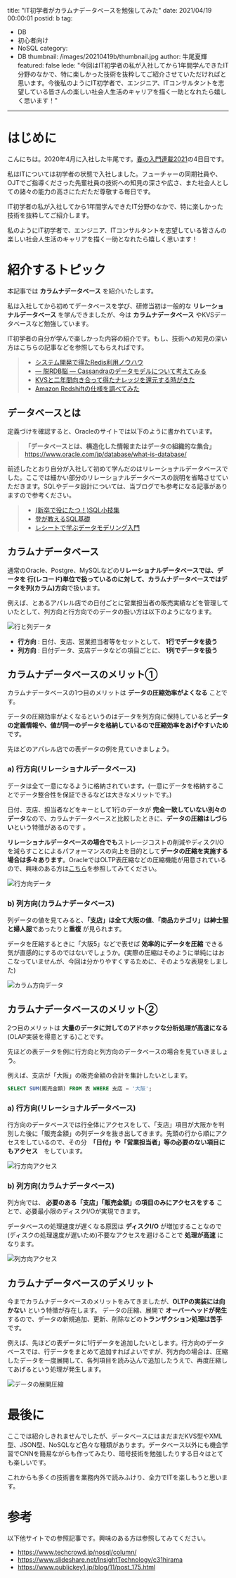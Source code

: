 title: "IT初学者がカラムナデータベースを勉強してみた"
date: 2021/04/19 00:00:01
postid: b
tag:
  - DB
  - 初心者向け
  - NoSQL
category:
  - DB
thumbnail: /images/20210419b/thumbnail.jpg
author: 牛尾夏輝
featured: false
lede: "今回はIT初学者の私が入社してから1年間学んできたIT分野のなかで、特に楽しかった技術を抜粋してご紹介させていただければと思います。今後私のようにIT初学者で、エンジニア、ITコンサルタントを志望している皆さんの楽しい社会人生活のキャリアを描く一助となれたら嬉しく思います！"
---
# はじめに
こんにちは。2020年4月に入社した牛尾です。[春の入門連載2021](/articles/20210414a/)の4日目です。

私はITについては初学者の状態で入社しました。フューチャーの同期社員や、OJTでご指導くださった先輩社員の技術への知見の深さや広さ、また社会人としての諸々の能力の高さにただただ尊敬する毎日です。

IT初学者の私が入社してから1年間学んできたIT分野のなかで、特に楽しかった技術を抜粋してご紹介します。

私のようにIT初学者で、エンジニア、ITコンサルタントを志望している皆さんの楽しい社会人生活のキャリアを描く一助となれたら嬉しく思います！

# 紹介するトピック

本記事では **カラムナデータベース** を紹介いたします。

私は入社してから初めてデータベースを学び、研修当初は一般的な **リレーショナルデータベース** を学んできましたが、今は **カラムナデータベース** やKVSデータベースなど勉強しています。

IT初学者の自分が学んで楽しかった内容の紹介です。もし、技術への知見の深い方はこちらの記事などを参照してもらえればです。

> * [システム開発で得たRedis利用ノウハウ](/articles/20190821/)
> * [— 脱RDB脳 — Cassandraのデータモデルについて考えてみる](/articles/20190718/)
> * [KVSと二年間向き合って得たナレッジを還元する時がきた](/articles/20210412a/)
> * [Amazon Redshiftの仕様を調べてみた](/articles/20190625/)

## データベースとは
定義づけを確認すると、Oracleのサイトでは以下のように書かれています。

> **「データベースとは、構造化した情報またはデータの組織的な集合」**
> https://www.oracle.com/jp/database/what-is-database/

前述したとおり自分が入社して初めて学んだのはリレーショナルデータベースでした。ここでは細かい部分のリレーショナルデータベースの説明を省略させていただきます。SQLやデータ設計については、当ブログでも参考になる記事がありますので参考ください。

> * [(新卒で役にたつ！)SQL小技集](/articles/20210416b/)
> * [登が教えるSQL基礎](/articles/20210215/)
> * [レシートで学ぶデータモデリング入門](/articles/20200616/)

## カラムナデータベース

通常のOracle、Postgre、MySQLなどの**リレーショナルデータベースでは、データを 行(レコード)単位で扱っているのに対して、カラムナデータベースではデータを列(カラム)方向**で扱います。

例えば、とあるアパレル店での日付ごとに営業担当者の販売実績などを管理していたとして、列方向と行方向でのデータの扱い方は以下のようになります。

<img src="/images/20210419b/行と列データ.jpg" alt="行と列データ" loading="lazy">

* **行方向** : 日付、支店、営業担当者等をセットとして、 **1行でデータを扱う**
* **列方向** : 日付データ、支店データなどの項目ごとに、 **1列でデータを扱う**

## カラムナデータベースのメリット①
カラムナデータベースの1つ目のメリットは **データの圧縮効率がよくなる** ことです。

データの圧縮効率がよくなるというのはデータを列方向に保持していると**データの定義情報や、値が同一のデータを格納しているので圧縮効率をあげやすいため**です。

先ほどのアパレル店での表データの例を見ていきましょう。

### a) 行方向(リレーショナルデータベース)
データは全て一意になるように格納されています。(一意にデータを格納することでデータ整合性を保証できるなどは大きなメリットです。)

日付、支店、担当者などをキーとして1行のデータが **完全一致していない別々のデータ**なので、カラムナデータベースと比較したときに、**データの圧縮はしづらい**という特徴があるのです 。

**リレーショナルデータベースの場合でも**ストレージコストの削減やディスクI/Oを減らすことによるパフォーマンスの向上を目的として**データの圧縮を実施する場合は多々あります**。OracleではOLTP表圧縮などの圧縮機能が用意されているので、興味のある方は[こちら](https://www.oracle.com/jp/a/tech/docs/technical-resources/0315-1100-compression.pdf)を参照してみてください。


<img src="/images/20210419b/行方向データ.jpg" alt="行方向データ" loading="lazy">

### b) 列方向(カラムナデータベース)

列データの値を見てみると、**「支店」は全て大阪の値**、**「商品カテゴリ」は紳士服と婦人服**であったりと**重複** が見られます。

データを圧縮するときに「大阪5」などで表せば **効率的にデータを圧縮** できる気が直感的にするのではないでしょうか。(実際の圧縮はそのように単純にはおこなっていませんが、今回は分かりやすくするために、そのような表現をしました)

<img src="/images/20210419b/カラム方向データ.jpg" alt="カラム方向データ" loading="lazy">

## カラムナデータベースのメリット②
2つ目のメリットは **大量のデータに対してのアドホックな分析処理が高速になる** (OLAP実装を得意とする)ことです。

先ほどの表データを例に行方向と列方向のデータベースの場合を見ていきましょう。

例えば、支店が「大阪」の販売金額の合計を集計したいとします。

```sql
SELECT SUM(販売金額) FROM 表 WHERE 支店 = '大阪';
```

### a) 行方向(リレーショナルデータベース)
行方向のデータベースでは行全体にアクセスをして、「支店」項目が大阪かを判別した後に「販売金額」の列データを抜き出してきます。先頭の行から順にアクセスをしているので、その分　**「日付」や「営業担当者」等の必要のない項目にもアクセス**　をしています。

<img src="/images/20210419b/行方向アクセス.jpg" alt="行方向アクセス" loading="lazy">

### b) 列方向(カラムナデータベース)
列方向では、 **必要のある「支店」「販売金額」の項目のみにアクセスをする** ことで、必要最小限のディスクI/Oが実現できます。

データベースの処理速度が遅くなる原因は **ディスクI/O** が増加することなので(ディスクの処理速度が遅いため)不要なアクセスを避けることで **処理が高速** になります。

<img src="/images/20210419b/列方向アクセス.jpg" alt="列方向アクセス" loading="lazy">

## カラムナデータベースのデメリット

今までカラムナデータベースのメリットをみてきましたが、**OLTPの実装には向かない** という特徴が存在します。
データの圧縮、展開で **オーバーヘッドが発生** するので、データの新規追加、更新、削除などの**トランザクション処理は苦手** です。

例えば、先ほどの表データに1行データを追加したいとします。行方向のデータベースでは、行データをまとめて追加すればよいですが、列方向の場合は、圧縮したデータを一度展開して、各列項目を読み込んで追加したうえで、再度圧縮してあげるという処理が発生します。

<img src="/images/20210419b/データの展開圧縮.jpg" alt="データの展開圧縮" loading="lazy">

# 最後に

ここでは紹介しきれませんでしたが、データベースにはまだまだKVS型やXML型、JSON型、NoSQLなど色々な種類があります。データベース以外にも機会学習でCNNを簡易ながらも作ってみたり、暗号技術を勉強したりする日々はとても楽しいです。

これからも多くの技術書を業務内外で読みふけり、全力でITを楽しもうと思います。

# 参考

以下他サイトでの参照記事です。興味のある方は参照してみてください。

* https://www.techcrowd.jp/nosql/column/
* https://www.slideshare.net/InsightTechnology/c31hirama
* https://www.publickey1.jp/blog/11/post_175.html
